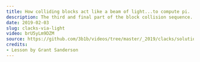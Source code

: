 ```yaml
---
title: How colliding blocks act like a beam of light...to compute pi.
description: The third and final part of the block collision sequence.
date: 2019-02-03
slug: clacks-via-light
video: brU5yLm9DZM
source: https://github.com/3b1b/videos/tree/master/_2019/clacks/solution2
credits:
- Lesson by Grant Sanderson
---
```

